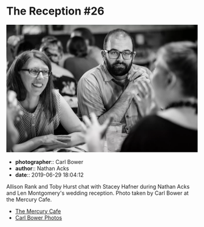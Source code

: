 # The Reception #26

![Allison Rank and Toby Hurst chat with Stacey Hafner](assets/2019-06-29-set-3-the-reception-26.webp)

* **photographer**:: Carl Bower  
* **author**:: Nathan Acks  
* **date**:: 2019-06-29 18:04:12

Allison Rank and Toby Hurst chat with Stacey Hafner during Nathan Acks and Len Montgomery's wedding reception. Photo taken by Carl Bower at the Mercury Cafe.

* [The Mercury Cafe](http://mercurycafe.com)
* [Carl Bower Photos](https://carlbowerphotos.com)
